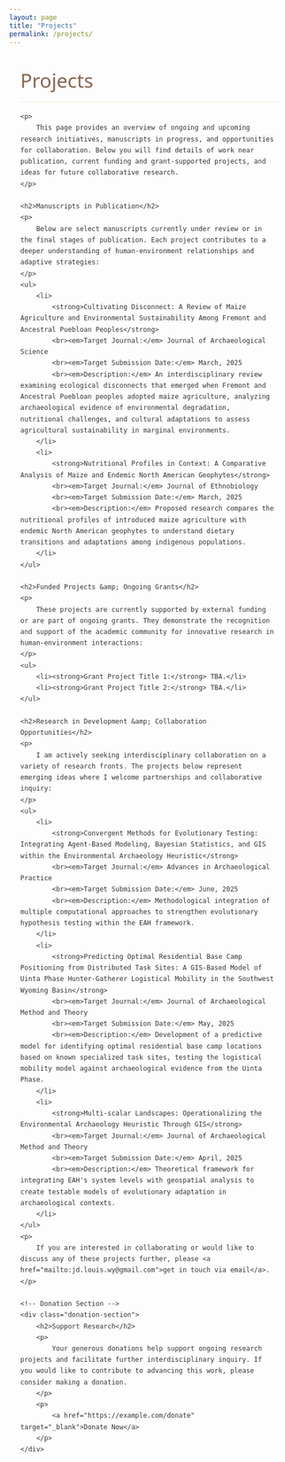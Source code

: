 ```yaml
---
layout: page
title: "Projects"
permalink: /projects/
---
```


<style>
    /* Hide the auto-generated page heading (like "Projects") */
    h1.post-title, h1.page-title, header.post-header h1 {
        display: none !important;
    }

    /* Color Palette & Typography */
    :root {
        --primary-color: #5b7e5f;
        --secondary-color: #8a6552;
        --accent-color: #d8b976;
        --light-bg: #f8f8f5;
        --dark-text: #333333;
    }
    
    .content-wrapper {
        font-family: 'Segoe UI', Tahoma, Geneva, Verdana, sans-serif;
        line-height: 1.7;
        color: var(--dark-text);
        max-width: 900px;
        margin: 0 auto;
        padding: 0 20px;
    }
    
    .content-wrapper h1 {
        font-size: 2.2rem;
        color: var(--secondary-color);
        margin: 2rem 0 1rem;
        font-weight: 500;
        border-bottom: 1px solid rgba(216,185,118,0.3);
        padding-bottom: 0.5rem;
    }
    
    .content-wrapper h2 {
        font-size: 1.7rem;
        color: var(--secondary-color);
        margin: 2rem 0 1rem;
        font-weight: 500;
        border-bottom: 1px solid rgba(216,185,118,0.3);
        padding-bottom: 0.5rem;
    }
    
    .content-wrapper p {
        font-size: 1.1rem;
        margin-bottom: 1.5rem;
        text-align: justify;
    }
    
    .content-wrapper ul {
        margin-bottom: 1.5rem;
        padding-left: 1.2rem;
    }
    
    .content-wrapper li {
        margin-bottom: 0.5rem;
    }
    
    .content-wrapper a {
        color: var(--primary-color);
        text-decoration: none;
        border-bottom: 1px solid var(--accent-color);
        transition: color 0.2s, border-color 0.2s;
        font-weight: 500;
    }
    
    .content-wrapper a:hover {
        color: var(--secondary-color);
        border-color: var(--secondary-color);
    }
    
    /* Donation Section Styles */
    .donation-section {
        margin-top: 2rem;
        padding: 1rem;
        background-color: rgba(216, 185, 118, 0.1);
        border: 1px solid rgba(216, 185, 118, 0.3);
        border-radius: 4px;
    }
    
    .donation-section h2 {
        font-size: 1.6rem;
        color: var(--secondary-color);
        margin-bottom: 0.5rem;
    }
    
    .donation-section a {
        color: var(--primary-color);
        text-decoration: none;
        font-weight: 600;
    }
    
    .donation-section a:hover {
        text-decoration: underline;
    }
</style>

<div class="content-wrapper">
    <h1>Projects</h1>
    
    <p>
        This page provides an overview of ongoing and upcoming research initiatives, manuscripts in progress, and opportunities for collaboration. Below you will find details of work near publication, current funding and grant-supported projects, and ideas for future collaborative research.
    </p>
    
    <h2>Manuscripts in Publication</h2>
    <p>
        Below are select manuscripts currently under review or in the final stages of publication. Each project contributes to a deeper understanding of human-environment relationships and adaptive strategies:
    </p>
    <ul>
        <li>
            <strong>Cultivating Disconnect: A Review of Maize Agriculture and Environmental Sustainability Among Fremont and Ancestral Puebloan Peoples</strong>
            <br><em>Target Journal:</em> Journal of Archaeological Science
            <br><em>Target Submission Date:</em> March, 2025
            <br><em>Description:</em> An interdisciplinary review examining ecological disconnects that emerged when Fremont and Ancestral Puebloan peoples adopted maize agriculture, analyzing archaeological evidence of environmental degradation, nutritional challenges, and cultural adaptations to assess agricultural sustainability in marginal environments.
        </li>
        <li>
            <strong>Nutritional Profiles in Context: A Comparative Analysis of Maize and Endemic North American Geophytes</strong>
            <br><em>Target Journal:</em> Journal of Ethnobiology
            <br><em>Target Submission Date:</em> March, 2025
            <br><em>Description:</em> Proposed research compares the nutritional profiles of introduced maize agriculture with endemic North American geophytes to understand dietary transitions and adaptations among indigenous populations.
        </li>
    </ul>
    
    <h2>Funded Projects &amp; Ongoing Grants</h2>
    <p>
        These projects are currently supported by external funding or are part of ongoing grants. They demonstrate the recognition and support of the academic community for innovative research in human-environment interactions:
    </p>
    <ul>
        <li><strong>Grant Project Title 1:</strong> TBA.</li>
        <li><strong>Grant Project Title 2:</strong> TBA.</li>
    </ul>
    
    <h2>Research in Development &amp; Collaboration Opportunities</h2>
    <p>
        I am actively seeking interdisciplinary collaboration on a variety of research fronts. The projects below represent emerging ideas where I welcome partnerships and collaborative inquiry:
    </p>
    <ul>
        <li>
            <strong>Convergent Methods for Evolutionary Testing: Integrating Agent-Based Modeling, Bayesian Statistics, and GIS within the Environmental Archaeology Heuristic</strong>
            <br><em>Target Journal:</em> Advances in Archaeological Practice
            <br><em>Target Submission Date:</em> June, 2025
            <br><em>Description:</em> Methodological integration of multiple computational approaches to strengthen evolutionary hypothesis testing within the EAH framework.
        </li>
        <li>
            <strong>Predicting Optimal Residential Base Camp Positioning from Distributed Task Sites: A GIS-Based Model of Uinta Phase Hunter-Gatherer Logistical Mobility in the Southwest Wyoming Basin</strong>
            <br><em>Target Journal:</em> Journal of Archaeological Method and Theory
            <br><em>Target Submission Date:</em> May, 2025
            <br><em>Description:</em> Development of a predictive model for identifying optimal residential base camp locations based on known specialized task sites, testing the logistical mobility model against archaeological evidence from the Uinta Phase.
        </li>
        <li>
            <strong>Multi-scalar Landscapes: Operationalizing the Environmental Archaeology Heuristic Through GIS</strong>
            <br><em>Target Journal:</em> Journal of Archaeological Method and Theory
            <br><em>Target Submission Date:</em> April, 2025
            <br><em>Description:</em> Theoretical framework for integrating EAH's system levels with geospatial analysis to create testable models of evolutionary adaptation in archaeological contexts.
        </li>
    </ul>
    <p>
        If you are interested in collaborating or would like to discuss any of these projects further, please <a href="mailto:jd.louis.wy@gmail.com">get in touch via email</a>.
    </p>
    
    <!-- Donation Section -->
    <div class="donation-section">
        <h2>Support Research</h2>
        <p>
            Your generous donations help support ongoing research projects and facilitate further interdisciplinary inquiry. If you would like to contribute to advancing this work, please consider making a donation.
        </p>
        <p>
            <a href="https://example.com/donate" target="_blank">Donate Now</a>
        </p>
    </div>
</div>

